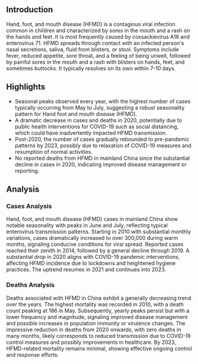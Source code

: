 
## Introduction

Hand, foot, and mouth disease (HFMD) is a contagious viral infection common in children and characterized by sores in the mouth and a rash on the hands and feet. It is most frequently caused by coxsackievirus A16 and enterovirus 71. HFMD spreads through contact with an infected person's nasal secretions, saliva, fluid from blisters, or stool. Symptoms include fever, reduced appetite, sore throat, and a feeling of being unwell, followed by painful sores in the mouth and a rash with blisters on hands, feet, and sometimes buttocks. It typically resolves on its own within 7-10 days.

## Highlights

- Seasonal peaks observed every year, with the highest number of cases typically occurring from May to July, suggesting a robust seasonality pattern for Hand foot and mouth disease (HFMD). <br/>
- A dramatic decrease in cases and deaths in 2020, potentially due to public health interventions for COVID-19 such as social distancing, which could have inadvertently impacted HFMD transmission. <br/>
- Post-2020, the number of cases gradually rebounded to pre-pandemic patterns by 2023, possibly due to relaxation of COVID-19 measures and resumption of normal activities. <br/>
- No reported deaths from HFMD in mainland China since the substantial decline in cases in 2020, indicating improved disease management or reporting. <br/>

## Analysis

### Cases Analysis
Hand, foot, and mouth disease (HFMD) cases in mainland China show notable seasonality with peaks in June and July, reflecting typical enterovirus transmission patterns. Starting in 2010 with substantial monthly variations, cases dramatically increased to over 300,000 during warm months, signaling conducive conditions for viral spread. Reported cases reached their zenith in 2014, followed by a general decline through 2019. A substantial drop in 2020 aligns with COVID-19 pandemic interventions, affecting HFMD incidence due to lockdowns and heightened hygiene practices. The uptrend resumes in 2021 and continues into 2023.

### Deaths Analysis
Deaths associated with HFMD in China exhibit a generally decreasing trend over the years. The highest mortality was recorded in 2010, with a death count peaking at 186 in May. Subsequently, yearly peaks persist but with a lower frequency and magnitude, signaling improved disease management and possible increases in population immunity or virulence changes. The impressive reduction in deaths from 2020 onwards, with zero deaths in many months, likely corresponds to reduced transmission due to COVID-19 control measures and possibly improvements in healthcare. By 2023, HFMD-related mortality remains minimal, showing effective ongoing control and response efforts.
